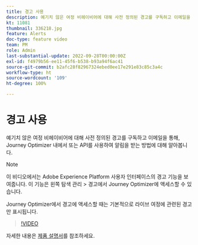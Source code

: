 ```yaml
---
title: 경고 사용
description: 예기치 않은 여정 비헤이비어에 대해 사전 정의된 경고를 구독하고 이메일을 통해, Journey Optimizer 내에서 또는 API를 사용하여 알림을 받는 방법에 대해 알아봅니다.
kt: 11081
thumbnail: 336218.jpg
feature: Alerts
doc-type: feature video
team: PM
role: Admin
last-substantial-update: 2022-09-28T00:00:00Z
exl-id: f4979b56-ee11-45f6-b538-b93a94f6ac41
source-git-commit: b2afc28f82967324ebed0ee17e291e83c85c3a4c
workflow-type: ht
source-wordcount: '109'
ht-degree: 100%

---
```


# 경고 사용

예기치 않은 여정 비헤이비어에 대해 사전 정의된 경고를 구독하고 이메일을 통해, Journey Optimizer 내에서 또는 API를 사용하여 알림을 받는 방법에 대해 알아봅니다.

>[!NOTE]
>
>이 비디오에서는 Adobe Experience Platform 사용자 인터페이스의 경고 기능을 보여줍니다. 이 기능은 왼쪽 탐색 관리 > 경고에서 Journey Optimizer에 액세스할 수 있습니다.
>
>
>Journey Optimizer에서 경고에 액세스할 때는 기본적으로 라이브 여정에 관련된 경고만 표시됩니다.

>[!VIDEO](https://video.tv.adobe.com/v/336218?quality=12&learn=on)

자세한 내용은 [제품 설명서](https://experienceleague.adobe.com/docs/journey-optimizer/using/reporting/alerts.html?lang=ko)를 참조하세요.
